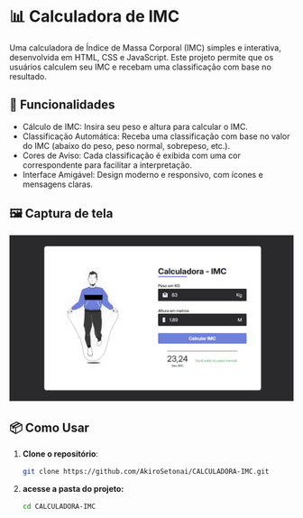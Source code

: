# 📊 Calculadora de IMC

Uma calculadora de Índice de Massa Corporal (IMC) simples e interativa, desenvolvida em HTML, CSS e JavaScript. Este projeto permite que os usuários calculem seu IMC e recebam uma classificação com base no resultado.

## 🚀 Funcionalidades

<ul>
  <li>Cálculo de IMC: Insira seu peso e altura para calcular o IMC.</li>
  <li>Classificação Automática: Receba uma classificação com base no valor do IMC (abaixo do peso, peso normal, sobrepeso, etc.).</li>
  <li>Cores de Aviso: Cada classificação é exibida com uma cor correspondente para facilitar a interpretação.</li>
  <li>Interface Amigável: Design moderno e responsivo, com ícones e mensagens claras.</li>
</ul>

## 🖼️ Captura de tela

![Preview do Projeto](Screenshot.png)

## 📦 Como Usar

1. **Clone o repositório**:
   ```sh
   git clone https://github.com/AkiroSetonai/CALCULADORA-IMC.git
   ```
2. **acesse a pasta do projeto:**
   ```sh
   cd CALCULADORA-IMC
   ```
